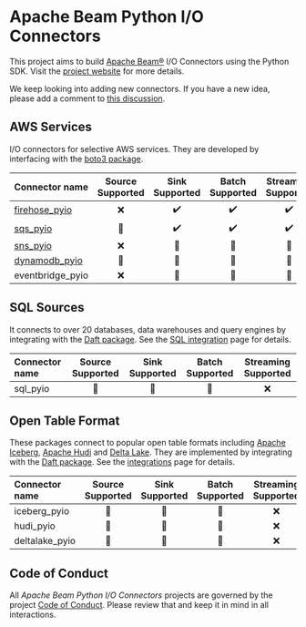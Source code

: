 # Apache Beam Python I/O Connectors

This project aims to build [Apache Beam®](https://beam.apache.org/) I/O Connectors using the Python SDK. Visit the [project website](https://beam-pyio.github.io/) for more details.

We keep looking into adding new connectors. If you have a new idea, please add a comment to [this discussion](https://github.com/orgs/beam-pyio/discussions/4).

## AWS Services

I/O connectors for selective AWS services. They are developed by interfacing with the [boto3 package](https://boto3.amazonaws.com/v1/documentation/api/latest/index.html).

|Connector name|Source Supported|Sink Supported|Batch Supported|Streaming Supported|
|:------|:-----:|:-----:|:-----:|:-----:|
|[firehose_pyio](https://github.com/beam-pyio/firehose_pyio)|❌|✔️|✔️|✔️|
|[sqs_pyio](https://github.com/beam-pyio/sqs_pyio)|📅|✔️|✔️|✔️|
|[sns_pyio](https://github.com/beam-pyio/sns_pyio)|❌|📅|📅|📅|
|[dynamodb_pyio](https://github.com/beam-pyio/dynamodb_pyio)|📅|📅|📅|📅|
|eventbridge_pyio|❌|📅|📅|📅|

## SQL Sources

It connects to over 20 databases, data warehouses and query engines by integrating with the [Daft package](https://www.getdaft.io/). See the [SQL integration](https://www.getdaft.io/projects/docs/en/stable/user_guide/integrations/sql.html) page for details.

|Connector name|Source Supported|Sink Supported|Batch Supported|Streaming Supported|
|:------|:-----:|:-----:|:-----:|:-----:|
|sql_pyio|📅|📅|📅|❌|

## Open Table Format

These packages connect to popular open table formats including [Apache Iceberg](https://iceberg.apache.org/), [Apache Hudi](https://hudi.apache.org/) and [Delta Lake](https://delta.io/). They are implemented by integrating with the [Daft package](https://www.getdaft.io/). See the [integrations](https://www.getdaft.io/projects/docs/en/stable/user_guide/integrations.html) page for details.

|Connector name|Source Supported|Sink Supported|Batch Supported|Streaming Supported|
|:------|:-----:|:-----:|:-----:|:-----:|
|iceberg_pyio|📅|📅|📅|❌|
|hudi_pyio|📅|📅|📅|❌|
|deltalake_pyio|📅|📅|📅|❌|

## Code of Conduct

All *Apache Beam Python I/O Connectors* projects are governed by the project [Code of Conduct](./CONDUCT.md). Please review that and keep it in mind in all interactions.
